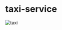 ﻿# taxi-service
![taxi](https://www.google.com/imgres?imgurl=https%3A%2F%2Fwww.citypng.com%2Fpublic%2Fuploads%2Fpreview%2Fcartoon-clipart-taxi-cab-side-view-png-image-11663598268kkvo3yfbrz.png&imgrefurl=https%3A%2F%2Fwww.citypng.com%2Fphoto%2F27293%2Fcartoon-clipart-taxi-cab-side-view-png-image&tbnid=bCG-aDrnN1Le_M&vet=12ahUKEwjaxKaHwMf9AhUKtCoKHYT5BNkQMygCegUIARDDAQ..i&docid=6TfcK5JCXcD7nM&w=850&h=638&q=taxi%20clipart&hl=uk&ved=2ahUKEwjaxKaHwMf9AhUKtCoKHYT5BNkQMygCegUIARDDAQ)
